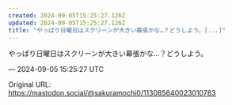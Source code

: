 ```yaml
---
created: 2024-09-05T15:25:27.126Z
updated: 2024-09-05T15:25:27.126Z
title: "やっぱり日曜日はスクリーンが大きい幕張かな…？どうしよう。[...]"
---
```


<p>やっぱり日曜日はスクリーンが大きい幕張かな…？どうしよう。</p>

&mdash; 2024-09-05 15:25:27 UTC

Original URL: https://mastodon.social/@sakuramochi0/113085640023010783

